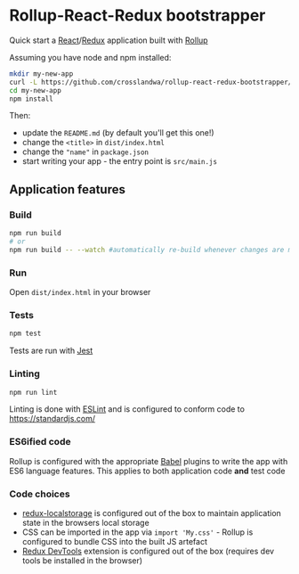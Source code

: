# Rollup-React-Redux bootstrapper

Quick start a [React](https://reactjs.org/)/[Redux](https://redux.js.org/introduction) application built with [Rollup](https://rollupjs.org/)

Assuming you have node and npm installed:
```bash
mkdir my-new-app
curl -L https://github.com/crosslandwa/rollup-react-redux-bootstrapper/tarball/master | tar -xf - --strip 1 --directory my-new-app
cd my-new-app
npm install
```

Then:
- update the `README.md` (by default you'll get this one!)
- change the `<title>` in `dist/index.html`
- change the `"name"` in `package.json`
- start writing your app - the entry point is `src/main.js`

## Application features

### Build

```bash
npm run build
# or
npm run build -- --watch #automatically re-build whenever changes are made
```

### Run

Open `dist/index.html` in your browser

### Tests

```bash
npm test
```
Tests are run with [Jest](https://facebook.github.io/jest/)

### Linting

```bash
npm run lint
```

Linting is done with [ESLint](https://eslint.org/) and is configured to conform code to https://standardjs.com/

### ES6ified code

Rollup is configured with the appropriate [Babel](https://babeljs.io/) plugins to write the app with ES6 language features. This applies to both application code **and** test code

### Code choices

- [redux-localstorage](https://github.com/elgerlambert/redux-localstorage) is configured out of the box to maintain application state in the browsers local storage
- CSS can be imported in the app via `import 'My.css'` - Rollup is configured to bundle CSS into the built JS artefact
- [Redux DevTools](https://github.com/zalmoxisus/redux-devtools-extension) extension is configured out of the box (requires dev tools be installed in the browser)
